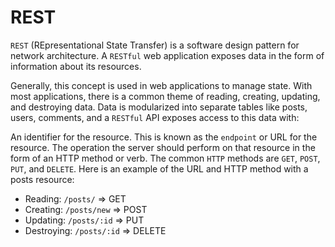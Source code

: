 # REST

```REST``` (REpresentational State Transfer) is a software design pattern for network architecture. A ```RESTful``` web application exposes data in the form of information about its resources.

Generally, this concept is used in web applications to manage state. With most applications, there is a common theme of reading, creating, updating, and destroying data. Data is modularized into separate tables like posts, users, comments, and a ```RESTful``` API exposes access to this data with:

An identifier for the resource. This is known as the ```endpoint``` or URL for the resource.
The operation the server should perform on that resource in the form of an HTTP method or verb. The common ```HTTP``` methods are ```GET```, ```POST```, ```PUT```, and ```DELETE```.
Here is an example of the URL and HTTP method with a posts resource:

- Reading: ```/posts/``` => GET
- Creating: ```/posts/new``` => POST
- Updating: ```/posts/:id``` => PUT
- Destroying: ```/posts/:id``` => DELETE